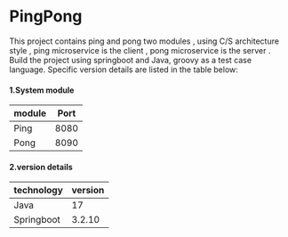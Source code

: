 # PingPong

This project contains ping and pong two modules , using C/S architecture style , ping microservice is the client , pong microservice is the server . Build the project using springboot and Java, groovy as a test case language. Specific version details are listed in the table below:

#### 1.System module

| module      | Port |
| ----------- | ---- |
| Ping        | 8080 |
| Pong        | 8090 |

#### 2.version details

| technology | version  |
|------------|----------|
| Java       | 17       |
| Springboot | 3.2.10   |
